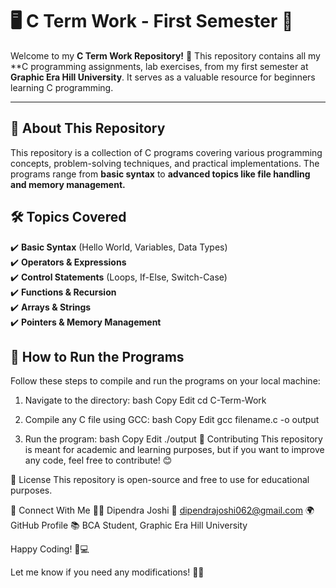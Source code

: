 # 🖥️ C Term Work - First Semester 🚀

Welcome to my **C Term Work Repository!** 🎉 This repository contains all my **C programming assignments, lab exercises, from my first semester at **Graphic Era Hill University**. It serves as a valuable resource for beginners learning C programming.  

---

## 📖 About This Repository  
This repository is a collection of C programs covering various programming concepts, problem-solving techniques, and practical implementations. The programs range from **basic syntax** to **advanced topics like file handling and memory management.**  



## 🛠️ Topics Covered  

✔️ **Basic Syntax** (Hello World, Variables, Data Types)  
✔️ **Operators & Expressions**  
✔️ **Control Statements** (Loops, If-Else, Switch-Case)  
✔️ **Functions & Recursion**  
✔️ **Arrays & Strings**  
✔️ **Pointers & Memory Management**  

## 🚀 How to Run the Programs  

Follow these steps to compile and run the programs on your local machine:  
1. Navigate to the directory:
bash
Copy
Edit
cd C-Term-Work
2. Compile any C file using GCC:
bash
Copy
Edit
gcc filename.c -o output

3. Run the program:
bash
Copy
Edit
./output
🤝 Contributing
This repository is meant for academic and learning purposes, but if you want to improve any code, feel free to contribute! 😊

📜 License
This repository is open-source and free to use for educational purposes.

🔗 Connect With Me
👨‍💻 Dipendra Joshi
📧 dipendrajoshi062@gmail.com
🌍 GitHub Profile
📚 BCA Student, Graphic Era Hill University

Happy Coding! 🚀💻

Let me know if you need any modifications! 🚀🔥
